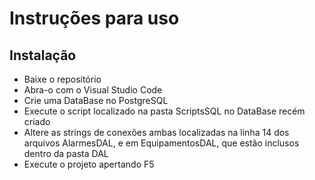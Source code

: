 # Instruções para uso

## Instalação
- Baixe o repositório
- Abra-o com o Visual Studio Code
- Crie uma DataBase no PostgreSQL
- Execute o script localizado na pasta ScriptsSQL no DataBase recém criado
- Altere as strings de conexões ambas localizadas na linha 14 dos arquivos AlarmesDAL, e em EquipamentosDAL, que estão inclusos dentro da pasta DAL
- Execute o projeto apertando F5
